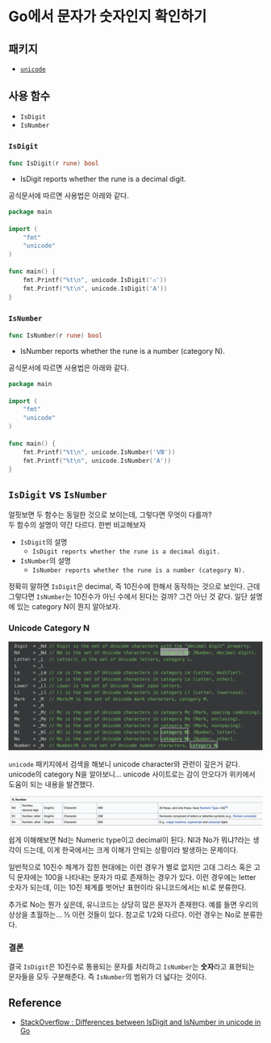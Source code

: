 # Go에서 문자가 숫자인지 확인하기

## 패키지

- [`unicode`](https://pkg.go.dev/unicode)

## 사용 함수

- `IsDigit`
- `IsNumber`

### `IsDigit`

```go
func IsDigit(r rune) bool
```
- IsDigit reports whether the rune is a decimal digit.

공식문서에 따르면 사용법은 아래와 같다.

```go
package main

import (
	"fmt"
	"unicode"
)

func main() {
	fmt.Printf("%t\n", unicode.IsDigit('৩'))
	fmt.Printf("%t\n", unicode.IsDigit('A'))
}
```

### `IsNumber`

```go
func IsNumber(r rune) bool
```
- IsNumber reports whether the rune is a number (category N).

공식문서에 따르면 사용법은 아래와 같다.

```go
package main

import (
	"fmt"
	"unicode"
)

func main() {
	fmt.Printf("%t\n", unicode.IsNumber('Ⅷ'))
	fmt.Printf("%t\n", unicode.IsNumber('A'))
}
```

## `IsDigit` vs `IsNumber`

얼핏보면 두 함수는 동일한 것으로 보이는데, 그렇다면 무엇이 다를까?  
두 함수의 설명이 약간 다르다. 한번 비교해보자

- `IsDigit`의 설명
  - `IsDigit reports whether the rune is a decimal digit.`
- `IsNumber`의 설명
  - `IsNumber reports whether the rune is a number (category N).`

정확히 말하면 `IsDigit`은 decimal, 즉 10진수에 한해서 동작하는 것으로 보인다. 근데 그렇다면 `IsNumber`는 10진수가 아닌 수에서 된다는 걸까? 그건 아닌 것 같다. 일단 설명에 있는 category N이 뭔지 알아보자.  

### Unicode Category N

![](/images/unicode.png)

`unicode` 패키지에서 검색을 해보니 unicode character와 관련이 깊은거 같다.  
unicode의 category N을 알아보니... unicode 사이트로는 감이 안오다가 위키에서 도움이 되는 내용을 발견했다.

![](/images/uni_wiki.png)

쉽게 이해해보면 Nd는 Numeric type이고 decimal이 된다. Nl과 No가 뭐냐?라는 생각이 드는데, 이게 한국에서는 크게 이해가 안되는 상황이라 발생하는 문제이다.  

일반적으로 10진수 체계가 잡힌 현대에는 이런 경우가 별로 없지만 고대 그리스 혹은 고딕 문자에는 100을 나타내는 문자가 따로 존재하는 경우가 있다. 이런 경우에는 letter 숫자가 되는데, 이는 10진 체계를 벗어난 표현이라 유니코드에서는 `Nl`로 분류한다.  

추가로 No는 뭔가 싶은데, 유니코드는 상당히 많은 문자가 존재한다. 예를 들면 우리의 상상을 초월하는... ½ 이런 것들이 있다. 참고로 1/2와 다르다. 이런 경우는 No로 분류한다.

### 결론

결국 `IsDigit`은 10진수로 통용되는 문자를 처리하고 `IsNumber`는 **숫자**라고 표현되는 문자들을 모두 구분해준다. 즉 `IsNumber`의 범위가 더 넓다는 것이다.

## Reference

- [StackOverflow : Differences between IsDigit and IsNumber in unicode in Go](https://stackoverflow.com/questions/25540951/differences-between-isdigit-and-isnumber-in-unicode-in-go)
